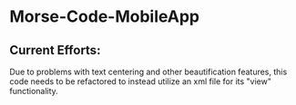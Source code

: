 # Morse-Code-MobileApp

## Current Efforts:
Due to problems with text centering and other beautification features, this code needs to be refactored to instead utilize an xml file for its "view" functionality.

